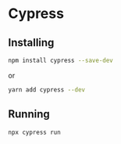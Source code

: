 # Cypress

## Installing

```bash
npm install cypress --save-dev
```
or
```bash
yarn add cypress --dev
```

## Running 

```bash
npx cypress run
```
